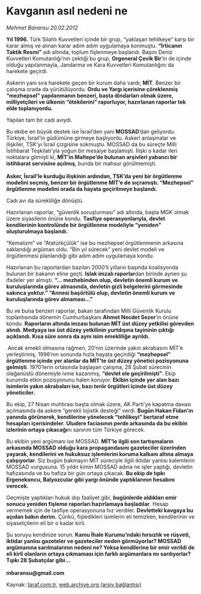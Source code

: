 # Kavganın asıl nedeni ne

*Mehmet Baransu 20.02.2012*

<div class="yazi"><p><b>Yıl 1996.</b> Türk Silahlı Kuvvetleri içinde bir grup, “yaklaşan tehlikeye” karşı bir karar almış ve alınan karar adım adım uygulamaya konmuştu. <b>“İrticanın Taktik Resmi”</b> adı altında, toplum fişlenmeye başlandı. Başını Deniz Kuvvetleri Komutanlığı’nın çektiği bu grup, <b>Orgeneral Çevik Bir</b>’in de içinde olduğu yapılanmayla, Jandarma ve Kara Kuvvetleri Komutanlığını da harekete geçirdi. </p>
<p>Askerin yanı sıra harekete geçen bir kurum daha vardı; <b>MİT</b>. Benzer bir çalışma orada da yürütülüyordu. <b>Ordu ve Yargı içerisine çöreklenmiş “mezhepsel” yapılanmanın benzeri, başta dindarları olmak üzere, milliyetçileri ve ülkenin “ötekilerini” raporluyor, hazırlanan raporlar tek elde toplanıyordu.</b> </p>
<p>Yapılan tam bir cadı avıydı. </p>
<p>Bu ekibe en büyük destek ise İsrail’den yani <b>MOSSAD</b>’dan geliyordu. Türkiye, İsrail’in güdümüne girmeye başlıyordu. Askerî anlaşmalar ve ilişkiler, TSK’yı İsrail çizgisine sokmuştu. MOSSAD da bu süreçte Milli İstihbarat Teşkilatı’yla yoğun bir mesaiye başlamıştı. İlişki o kadar ileri noktalara gitmişti ki, <b>MİT’in Maltepe’de bulunan arşivleri yabancı bir istihbarat servisine açılmış</b>, bunda bir mahsur görülmemişti.<br/><br/><b>Asker, İsrail’le kurduğu ilişkinin ardından, TSK’da yeni bir örgütlenme modelini seçmiş, benzer bir örgütlenme MİT’e de sıçramıştı. “Mezhepsel” örgütlenme modelini orada da hayata geçirilmeye başlandı.</b></p>
<p>Cadı avı da sürekliliğe dönüştü. </p>
<p>Hazırlanan raporlar, “güvenlik soruşturması” adı altında, başta MGK olmak üzere siyasilerin önüne kondu. <b>Tasfiye operasyonlarıyla, devlet kendilerinin kontrolünde bir örgütlenme modeliyle “yeniden” oluşturulmaya başlandı. </b></p>
<p>“Kemalizm” ve “Atatürkçülük” ise bu mezhepsel örgütlenmenin arkasına saklandığı argüman oldu. “Bin yıl sürecek” yeni devlet modeli ve örgütlenmesi planlandığı gibi adım adım uygulamaya kondu.</p>
<p>Hazırlanan bu raporlardan bazıları 2000’li yılların başında koalisyonda bulunan bir bakanın eline geçti. <b>Islak imzalı raporlar</b>dan birinde aynen şu ifadeler yer almıştı. <b>“... mezhebinden olup, devletin önemli kurum ve kuruluşlarında görev almasında, devletin gizli belgelerini görmesinde sakınca yoktur.” “Annesi başörtülü olup, devletin önemli kurum ve kuruluşlarında görev almaması...”</b></p>
<p>Bu ve buna benzeri raporlar, bakan tarafından Milli Güvenlik Kurulu toplantısında dönemin Cumhurbaşkanı <b>Ahmet Necdet Sezer</b>’in önüne kondu. <b>Raporların altında imzası bulunan MİT üst düzey yetkilisi görevden alındı. Medyaya ise üst düzey yetkilinin yurtdışına tayininin çıktığı açıklandı. Kısa süre sonra da aynı isim emekliliğe ayrıldı.</b></p>
<p> Ancak emekli olmasına rağmen, 20’nin üzerinde yakın akrabasını MİT’e yerleştirmiş, 1996’nın sonunda hızla hayata geçirdiği <b>“mezhepsel” örgütlenme içinde yer alanlar da MİT’te üst düzey yönetici pozisyonuna gelmişti</b>. 1970’lerin ortasında başlayan çalışma, 28 Şubat sürecinin olağanüstü dönemiyle ivme kazanmış, <b>“devlet ele geçirilmişti”</b>. Ekip kurumda etkin pozisyonunu halen koruyor. <b>Ekibin içinde yer alan bazı isimlerin yakın akrabaları ise, bazı terör örgütleri içinde üst düzey yöneticiler.</b> </p>
<p>Bu ekip, 27 Nisan muhtırası başta olmak üzere, AK Parti’ye kapatma davası açılmasında da askere “gerekli lojistik desteği” verdi. <b>Bugün Hakan Fidan’ın yanında görünerek, kendilerine yönelecek “tehlikeyi” bertaraf etme hesapları içerisindeler.</b> <b>Uludere faciasının perde arkasında da bu ekibin izlerinin ortaya çıkacağı</b>nı sanırım tüm Türkiye görecek. </p>
<p>Bu ekibin yeni argümanı ise MOSSAD. <b>MİT’le ilgili son tartışmaların arkasında MOSSAD olduğu kara propagandasını gazeteciler üzerinden yayarak, kendilerini ve hukuksuz işlemlerini koruma kalkanı altına almaya çalışıyorlar</b>. Siz bugün bakmayın MİT süreciyle ilgili iktidar yanlısı kalemlerin MOSSAD vurgusuna. 15 yıldır kimin MOSSAD adına ne işler yaptığı, devletin hafızasında ve bu hafıza bir gün ortaya çıkacak. <b>Bu ekip de tıpkı Ergenekoncu, Balyozcular gibi yargı önünde yaptıklarının hesabını verecek.</b> </p>
<p>Geçmişte yaptıkları hukuk dışı faaliyet gibi, <b>bugünlerde aldıkları emir sonucu yeniden fişleme raporları hazırlamaya başladılar</b>. Hesap vermemek için de tasfiye operasyonuna hız verdiler. <b>Devletteki kavgaya bu açıdan bakın derim.</b> Çünkü, fişledikleri isimlerin eli temizken, kendilerinin ve siyasetçilerin eli bir o kadar kirli. </p>
<p>Şu soruyu kendinize sorun. <b>Kamu İhale Kurumu’ndaki hırsızlık ve rüşveti, iktidar yanlısı gazeteler ve gazeteciler neden görmüyorlar? MOSSAD argümanına sarılmalarının nedeni ne? Yoksa kendilerine bir emir verildi de eli kirli olanların ortaya çıkmaması için farklı argümanlara mı sarılıyorlar? Tıpkı 28 Şubatçılar gibi...<br/><br/></b><b>mbaransu@gmail.com</b></p>
</div>

Kaynak: [taraf.com.tr](http://www.taraf.com.tr/mehmet-baransu/makale-kavganin-asil-nedeni-ne.htm), [web.archive.org (arşiv bağlantısı)](http://web.archive.org/web/20131107062350/http://www.taraf.com.tr/mehmet-baransu/makale-kavganin-asil-nedeni-ne.htm)
